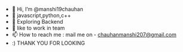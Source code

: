 - 👋 Hi, I’m @manshi19chauhan
- 🤖 javascript,python,c++
- 🌱 Exploring Backend
- 💞️ like to work in team
- 📫 How to reach me : mail me on - chauhanmanshi207@gmail.com
- :) THANK YOU FOR LOOKING 

<!---
manshi19chauhan/manshi19chauhan is a ✨ special ✨ repository because its `README.md` (this file) appears on your GitHub profile.
You can click the Preview link to take a look at your changes.
--->
